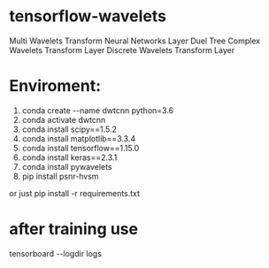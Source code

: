 # tensorflow-wavelets
Multi Wavelets Transform Neural Networks Layer
Duel Tree Complex Wavelets Transform Layer
Discrete Wavelets Transform Layer

# Enviroment:
1. conda create --name dwtcnn python=3.6
2. conda activate dwtcnn
3. conda install scipy==1.5.2
4. conda install matplotlib==3.3.4
5. conda install tensorflow==1.15.0
6. conda install keras==2.3.1
7. conda install pywavelets
8. pip install psnr-hvsm

or just
pip install -r requirements.txt


# after training use
tensorboard --logdir logs
